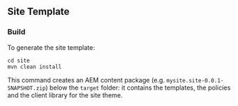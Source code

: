 ## Site Template

### Build

To generate the site template:

```
cd site
mvn clean install
```

This command creates an AEM content package (e.g. `mysite.site-0.0.1-SNAPSHOT.zip`) below the `target` folder: it contains the templates, the policies and the client library for the site theme.

